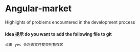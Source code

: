 # Angular-market

Highlights of problems encountered in the development process

#### idea 提示 do you want to add the following file to git

``` bash
点击 yes 会将该文件提交到暂存区
```

#### 